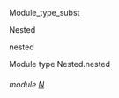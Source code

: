 Module_type_subst

Nested

nested

Module type Nested.nested

<a id="module-N"></a>

###### module [N](Module_type_subst.Nested.module-type-nested.N.md)